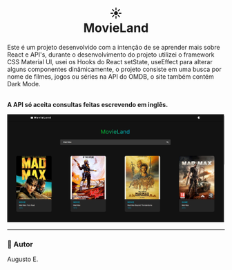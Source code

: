 <h1 align="center">☀️<br>MovieLand</h1> Este é um projeto desenvolvido com a intenção de se aprender mais sobre React e API's, durante o desenvolvimento do projeto utilizei o framework CSS Material UI, usei os Hooks do React setState, useEffect para alterar alguns componentes dinâmicamente, o projeto consiste em uma busca por nome de filmes, jogos ou séries na API do OMDB, o site também contém Dark Mode.
<br></br>

<strong>A API só aceita consultas feitas escrevendo em inglês.</strong>

<img src="github_assets/image.png" />

--- 

<h3>🦄 Autor</h3>
<p>Augusto E.</p>

